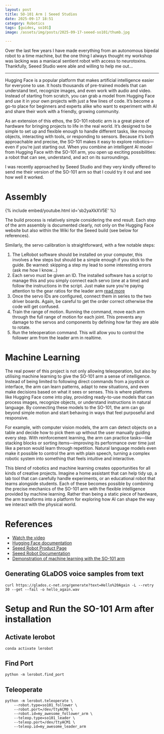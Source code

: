 ```yaml
---
layout: post
title: SO-101 Arm | Seeed Studios
date: 2025-09-17 18:51
category: Robotics
tags: [guides, so101]
image: /assets/img/posts/2025-09-17-seeed-so101/thumb.jpg

---
```


Over the last few years I have made everything from an autonomous bipedal robot to a time machine, but the one thing I always thought my workshop was lacking was a maniacal sentient robot with access to neurotoxins. Thankfully, Seeed Studio were able and willing to help me out...

---

Hugging Face is a popular platform that makes artificial intelligence easier for everyone to use. It hosts thousands of pre-trained models that can understand text, recognize images, and even work with audio and video. Instead of starting from scratch, you can grab a model from Hugging Face and use it in your own projects with just a few lines of code. It’s become a go-to place for beginners and experts alike who want to experiment with AI and share their work with a friendly, growing community.

As an extension of this ethos, the SO-101 robotic arm is a great piece of hardware for bringing projects to life in the real world. It’s designed to be simple to set up and flexible enough to handle different tasks, like moving objects, interacting with tools, or responding to sensors. Because it’s both approachable and precise, the SO-101 makes it easy to explore robotics—even if you’re just starting out. When you combine an intelligent AI model from Hugging Face with the SO-101 arm, you open up exciting possibilities: a robot that can see, understand, and act on its surroundings.

I was recently approached by Seeed Studio and they very kindly offered to send me their version of the SO-101 arm so that I could try it out and see how well it worked.

# Assembly
{% include embed/youtube.html id='sb2yaXkXV5E' %}

The build process is relatively simple considering the end result. Each step of the arm assembly is documented clearly, not only on the Hugging Face website but also within the Wiki for the Seeed build (see below for references).

Similarly, the servo calibration is straightforward, with a few notable steps:

1. The LeRobot software should be installed on your computer, this involves a few steps but should be a simple enough if you stick to the guide. Be warned: skipping a step my lead to some interesting errors (ask me how I know...)
1. Each servo must be given an ID. The installed software has a script to manage this and you simply connect each servo (one at a time) and follow the instructions in the script. Just make sure you're paying attention to the gear ratios for the leader arm [read more](https://huggingface.co/docs/lerobot/en/so101#step-by-step-assembly-instructions)
1. Once the servo IDs are configured, connect them in series to the two driver boards. Again, be careful to get the order correct otherwise the code will get confused.
1. Train the range of motion. Running the command, move each arm through the full range of motion for each joint. This prevents any damage to the servos and components by defining how far they are able to rotate.
1. Run the teleoperation command. This will allow you to control the follower arm from the leader arm in realtime.

# Machine Learning

The real power of this project is not only allowing teleoperation, but also by utilising machine learning to give the SO-101 arm a sense of intelligence. Instead of being limited to following direct commands from a joystick or interface, the arm can learn patterns, adapt to new situations, and even make decisions based on what it sees or senses. This is where platforms like Hugging Face come into play, providing ready-to-use models that can process images, recognize objects, or understand instructions in natural language. By connecting these models to the SO-101, the arm can go beyond simple motion and start behaving in ways that feel purposeful and responsive.

For example, with computer vision models, the arm can detect objects on a table and decide how to pick them up without the user manually guiding every step. With reinforcement learning, the arm can practice tasks—like stacking blocks or sorting items—improving its performance over time just like a person would learn through repetition. Natural language models even make it possible to control the arm with plain speech, turning a complex robotic system into something that feels intuitive and interactive.

This blend of robotics and machine learning creates opportunities for all kinds of creative projects. Imagine a home assistant that can help tidy up, a lab tool that can carefully handle experiments, or an educational robot that learns alongside students. Each of these becomes possible by combining the precise mechanics of the SO-101 arm with the flexible intelligence provided by machine learning. Rather than being a static piece of hardware, the arm transforms into a platform for exploring how AI can shape the way we interact with the physical world.

# References

- [Watch the video](https://youtu.be/sb2yaXkXV5E)
- [Hugging Face documentation](https://huggingface.co/docs/lerobot/en/so101)
- [Seeed Robot Product Page](https://www.seeedstudio.com/SO-ARM101-Low-Cost-AI-Arm-Kit-Pro-p-6427.html?sensecap_affiliate=h5p8k99&referring_service=link)
- [Seeed Robot Documentation](https://wiki.seeedstudio.com/lerobot_so100m_new/)
- [Demonstration of machine learning with the SO-101 arm](https://www.youtube.com/watch?v=DeBLc2D6bvg&list=WL&index=5)


## Generating GLaDOS voice samples from text

`curl https://glados.c-net.org/generate?text=Hello%20Again -L --retry 30 --get --fail -o hello_again.wav`

# Setup and Run the SO-101 Arm after installation

## Activate lerobot
`conda activate lerobot`

##  Find Port
`python -m lerobot.find_port`

## Teleoperate

```
python -m lerobot.teleoperate \
    --robot.type=so101_follower \
    --robot.port=/dev/ttyACM0 \
    --robot.id=my_awesome_follower_arm \
    --teleop.type=so101_leader \
    --teleop.port=/dev/ttyACM1 \
    --teleop.id=my_awesome_leader_arm
```